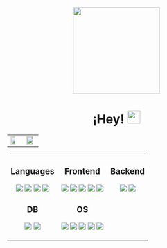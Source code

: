 <div id="header" align="center">
    <img src="https://i.giphy.com/media/v1.Y2lkPTc5MGI3NjExYXhrZW43dGl6NDRxeDU4NnF6cnZwZ2c0YXBwZ3R0d2g3cDN1ZndxZCZlcD12MV9pbnRlcm5hbF9naWZfYnlfaWQmY3Q9Zw/wwg1suUiTbCY8H8vIA/giphy-downsized-large.gif" width="200"/>
    <h1>
        ¡Hey!
        <img src="https://media.giphy.com/media/hvRJCLFzcasrR4ia7z/giphy.gif" width="30px"/>
    </h1>
</div>

<div id="stats" align="center">
    <a href="https://github.com/anuraghazra/github-readme-stats">
    <table>
        <td><img align="center" src="https://github-readme-stats.vercel.app/api?username=mauricio-ach&show_icons=true&theme=aura&count_private=true" width="70%"/></td>
        <td><img align="center" src="https://github-readme-stats.vercel.app/api/top-langs/?username=mauricio-ach&layout=compact&langs_count=10&theme=aura" width="87%"/></td>
    </table>
</a>
</div>


<table width="100%"><tr><td valign="top">
<h3 align="center">Languages</h3>
	<p align="center">
		<img src="https://skillicons.dev/icons?i=js"/>
        <img src="https://skillicons.dev/icons?i=python"/>
        <img src="https://skillicons.dev/icons?i=java"/>
        <img src="https://skillicons.dev/icons?i=php"/>
	</p>
  
<h3 align="center">DB</h3>
	<p align="center">
        <img src="https://skillicons.dev/icons?i=mysql"/>
        <img src="https://skillicons.dev/icons?i=postgres"/>
    </p>

</td><td valign="top">
<h3 align="center">Frontend</h3>
    <p align="center">
        <img src="https://skillicons.dev/icons?i=bootstrap"/>
        <img src="https://skillicons.dev/icons?i=react"/>
        <img src="https://skillicons.dev/icons?i=figma"/>
        <img src="https://skillicons.dev/icons?i=css"/>
        <img src="https://skillicons.dev/icons?i=html"/>
    </p>
		
<h3 align="center">OS</h3>
    <p align="center">
        <img src="https://skillicons.dev/icons?i=windows"/>
        <img src="https://skillicons.dev/icons?i=mint"/>
        <img src="https://skillicons.dev/icons?i=ubuntu"/>
        <img src="https://skillicons.dev/icons?i=debian"/>
        <img src="https://skillicons.dev/icons?i=powershell"/>
    </p>
  
</td>
<td valign="top">
<h3 align="center">Backend</h3>
    <p align="center">
        <img src="https://skillicons.dev/icons?i=nodejs"/>
        <img src="https://skillicons.dev/icons?i=symfony"/>
    </p>